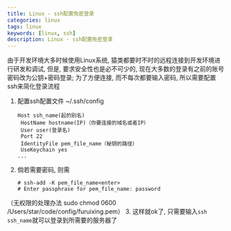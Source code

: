 ```yaml
---
title: Linux - ssh配置免密登录
categories: linux 
tags: linux
keywords: [linux, ssh]
description: Linux - ssh配置免密登录
---
```

由于开发环境大多时候使用Linux系统, 猿类都要时不时的远程连接到开发环境进行研发和调试, 但是, 要求安全性也是必不可少的,  现在大多数的登录有之前的账号密码改为公钥+密码登录; 为了方便连接, 而不每次都要输入密码, 所以需要配置ssh来简化登录流程

1. 配置ssh配置文件 ~/.ssh/config

   ```
   Host ssh_name(起的别名)
   	HostName hostname(IP)（你要连接的域名或者IP）
   	User user(登录名)
   	Port 22
   	IdentityFile pem_file_name（秘钥的路径）
	UseKeychain yes
   ...

   ```

2. 倘若需要密码, 则需

   ```shell
   # ssh-add -K pem_file_name<enter>
   # Enter passphrase for pem_file_name: password
   ```
（无权限的处理办法       sudo chmod 0600 /Users/star/code/config/furuixing.pem）
3. 这样就ok了, 只需要输入`ssh ssh_name`就可以登录到所需要的服务器了